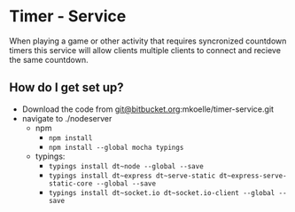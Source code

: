 # Timer - Service

When playing a game or other activity that requires syncronized countdown timers this service will allow clients multiple clients to connect and recieve the same countdown.

## How do I get set up?

* Download the code from git@bitbucket.org:mkoelle/timer-service.git
* navigate to ./nodeserver
  * npm
    * `npm install `
    * `npm install --global mocha typings`
  * typings:
    * `typings install dt~node --global --save`
    * `typings install dt~express dt~serve-static dt~express-serve-static-core --global --save`
    * `typings install dt~socket.io dt~socket.io-client --global --save`